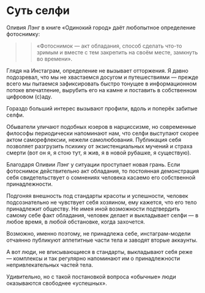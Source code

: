 
# Суть селфи

​​Оливия Лэнг в книге «Одинокий город» даёт любопытное определение фотоснимку:

> > «Фотоснимок — акт обладания, способ сделать что-то зримым и вместе с тем закрепить на своём месте, замкнуть во времени».

Глядя на Инстаграм, определение не вызывает отторжения. Я давно подозревал, что мы не хвастаемся досугом и путешествиями — прежде всего мы пытаемся зафиксировать быстро тонущее в информационном потоке впечатление, вырубить его на камне и поставить в собственном цифровом (с)аду.

Гораздо больший интерес вызывают профили, вдоль и поперёк забитые селфи.

Обыватели уличают подобных юзеров в нарциссизме, но современные философы периодически напоминают нам, что селфи выступают скорее актом саморефлексии, нежели самолюбования. Публикация себя позволяет разгрузить психику от экзистенциальных мучений и страха смерти (вот он я, я стою тут, я жив, я в новой рубашке, я существую).

Благодаря Оливии Лэнг у ситуации проступает новая грань. Если фотоснимок действительно акт обладания, то постоянная демонстрация себя свидетельствует о сомнениях человека касаемо его собственной принадлежности. 

Подгоняя внешность под стандарты красоты и успешности, человек подсознательно не чувствует себя хозяином, ему кажется, что его тело принадлежит обществу. Не имея иной возможности подтвердить самому себе факт обладания, человек делает и выкладывает селфи — в любое время, в любой обстановке, когда захочется.

Возможно, именно поэтому, не принадлежа себе, инстаграм-модели отчаянно публикуют аппетитные части тела и заводят вторые аккаунты. 

А вот люди, не вписывающиеся в стандарты, выкладывают себя реже — комплексы и так регулярно напоминают им о принадлежности непривлекательных частей тела.

Удивительно, но с такой постановкой вопроса «обычные» люди оказываются свободнее «успешных».